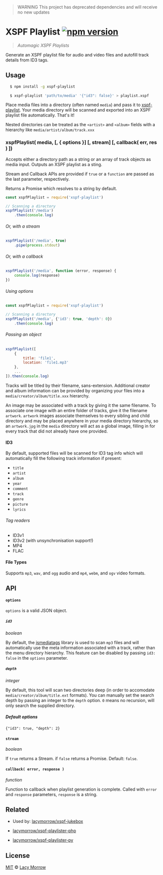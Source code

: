 > WARNING
> This project has deprecated dependencies and will receive no new updates

# XSPF Playlist [![npm version](https://badge.fury.io/js/xspf-playlist.svg)](https://badge.fury.io/js/xspf-playlist)

> *Automagic XSPF Playlists*

Generate an XSPF playlist file for audio and video files and autofill track details from ID3 tags.

## Usage

```bash
  $ npm install -g xspf-playlist
  
  $ xspf-playlist 'path/to/media' '{"id3": false}' > playlist.xspf
```

Place media files into a directory (often named `media`) and pass it to [xspf-playlist](https://github.com/lacymorrow/xspf-playlist). Your media directory will be scanned and exported into an XSPF playlist file automatically. That's it!

Nested directories can be treated as the `<artist>` and `<album>` fields with a hierarchy like `media/artist/album/track.xxx`


### xspfPlaylist( media, [, { options }] [, stream] [, callback( err, res ) ])

Accepts either a directory path as a string or an array of track objects as media input. Outputs an XSPF playlist as a sting. 

Stream and Callback APIs are provided if `true` or a `function` are passed as the last parameter, respectively. 

Returns a Promise which resolves to a string by default.

```javascript
const xspfPlaylist = require('xspf-playlist')

// Scanning a directory
xspfPlaylist('/media')
	.then(console.log)
```

###### Or, with a stream
```javascript
xspfPlaylist('/media', true)
    .pipe(process.stdout)
```

###### Or, with a callback
```javascript
xspfPlaylist('/media', function (error, response) {
	console.log(response)
})
```

###### Using options
```javascript
const xspfPlaylist = require('xspf-playlist')

// Scanning a directory
xspfPlaylist('/media', {'id3': true, 'depth': 0})
	.then(console.log)
```

###### Passing an object
```javascript
xspfPlaylist([
	{
		title: 'file1',
		location: 'file1.mp3'
	},
	...
]).then(console.log)
```

Tracks will be titled by their filename, sans-extension. Additional creator and album information can be provided by organizing your files into a `media/creator/album/title.xxx` hierarchy. 

An image may be associated with a track by giving it the same filename. To associate one image with an entire folder of tracks, give it the filename `artwork`. `artwork` images associate themselves to every sibling and child directory and may be placed anywhere in your media directory hierarchy, so an `artwork.jpg` in the `media` directory will act as a global image, filling in for every track that did not already have one provided.

#### ID3

By default, supported files will be scanned for ID3 tag info which will automatically fill the following track information if present:

* `title`
* `artist`
* `album`
* `year`
* `comment`
* `track`
* `genre`
* `picture`
* `lyrics`


###### Tag readers

* ID3v1
* ID3v2 (with unsynchronisation support!)
* MP4
* FLAC


#### File Types

Supports `mp3`, `wav`, and `ogg` audio and `mp4`, `webm`, and `ogv` video formats. 


## API

#### `options`

`options` is a valid JSON object.

##### `id3`
_boolean_

By default, the [jsmediatags](https://github.com/aadsm/jsmediatags) library is used to scan `mp3` files and will automatically use the meta information associated with a track, rather than the menu directory hierarchy. This feature can be disabled by passing `id3: false` in the `options` parameter.

##### `depth`
_integer_

By default, this tool will scan two directories deep (in order to accomodate `media/creator/album/title.ext` formats). You can manually set the search depth by passing an integer to the `depth` option. `0` means no recursion, will only search the supplied directory.

##### Default options

`{"id3": true, "depth": 2}`


#### `stream`
_boolean_

If `true` returns a Stream. if `false` returns a Promise.
Default: `false`. 


#### `callback( error, response )`
_function_

Function to callback when playlist generation is complete. Called with `error` and `response` parameters, `response` is a string.



## Related 

* Used by: [lacymorrow/xspf-jukebox](https://github.com/lacymorrow/xspf-jukebox)

* [lacymorrow/xspf-playlister-php](https://github.com/lacymorrow/xspf-playlister-php)

* [lacymorrow/xspf-playlister-py](https://github.com/lacymorrow/xspf-playlister-py)


## License

[MIT](http://opensource.org/licenses/MIT) © [Lacy Morrow](http://lacymorrow.com)
